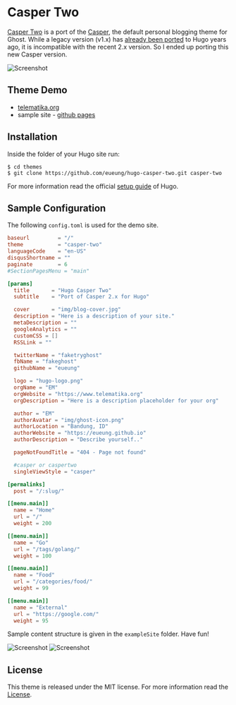 # Casper Two

[Casper Two](https://github.com/eueung/hugo-casper-two) is a port of the [Casper](https://github.com/TryGhost/Casper), the default personal blogging theme for Ghost. While a legacy version (v1.x) has [already been ported](https://github.com/vjeantet/hugo-theme-casper) to Hugo years ago, it is incompatible with the recent 2.x version. So I ended up porting this new Casper version. 

![Screenshot](https://raw.githubusercontent.com/eueung/hugo-casper-two/master/images/screenshot.png)

## Theme Demo

- [telematika.org](https://telematika.org/)
- sample site - [github pages](https://eueung.github.io/hugo-casper-two/)

## Installation

Inside the folder of your Hugo site run:

    $ cd themes
    $ git clone https://github.com/eueung/hugo-casper-two.git casper-two

For more information read the official [setup guide](//gohugo.io/overview/installing/) of Hugo.

## Sample Configuration

The following `config.toml` is used for the demo site. 

```toml
baseurl         = "/"
theme           = "casper-two"
languageCode    = "en-US"
disqusShortname = ""
paginate        = 6
#SectionPagesMenu = "main"

[params]
  title       = "Hugo Casper Two"
  subtitle    = "Port of Casper 2.x for Hugo"

  cover       = "img/blog-cover.jpg"
  description = "Here is a description of your site."
  metaDescription = ""
  googleAnalytics = ""
  customCSS = []
  RSSLink = ""

  twitterName = "faketryghost"
  fbName = "fakeghost"
  githubName = "eueung"

  logo = "hugo-logo.png"
  orgName = "EM"
  orgWebsite = "https://www.telematika.org"
  orgDescription = "Here is a description placeholder for your org"

  author = "EM"
  authorAvatar = "img/ghost-icon.png"
  authorLocation = "Bandung, ID"
  authorWebsite = "https://eueung.github.io"
  authorDescription = "Describe yourself.."

  pageNotFoundTitle = "404 - Page not found"

  #casper or caspertwo
  singleViewStyle = "casper"

[permalinks]
  post = "/:slug/"

[[menu.main]]
  name = "Home"
  url = "/"
  weight = 200

[[menu.main]]
  name = "Go"
  url = "/tags/golang/"
  weight = 100

[[menu.main]]
  name = "Food"
  url = "/categories/food/"
  weight = 99

[[menu.main]]
  name = "External"
  url = "https://google.com/"
  weight = 95
```

Sample content structure is given in the `exampleSite` folder. Have fun!

![Screenshot](https://raw.githubusercontent.com/eueung/hugo-casper-two/master/images/telematika1.jpg)
![Screenshot](https://raw.githubusercontent.com/eueung/hugo-casper-two/master/images/telematika2.jpg)

## License

This theme is released under the MIT license. For more information read the [License](//github.com/eueung/hugo-casper-two/blob/master/LICENSE.md).


